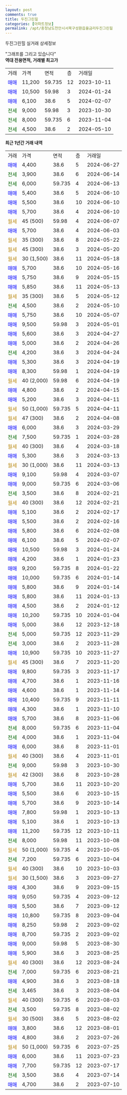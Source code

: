 ```yaml
---
layout: post
comments: true
title: 두진그린힐
categories: [아파트정보]
permalink: /apt/충청남도천안시서북구성환읍율금리두진그린힐
---
```


두진그린힐 실거래 상세정보

<script type="text/javascript">
  google.charts.load('current', {'packages':['line', 'corechart']});
  google.charts.setOnLoadCallback(drawChart);

  function drawChart() {
    var data = new google.visualization.DataTable();
    data.addColumn('date', '거래일');
    data.addColumn('number', "매매");
    data.addColumn('number', "전세");
    data.addColumn('number', "전매");

    data.addRows([[new Date(Date.parse("2024-06-27")), 4400, null, null], [new Date(Date.parse("2024-06-14")), null, 3900, null], [new Date(Date.parse("2024-06-13")), null, 6000, null], [new Date(Date.parse("2024-06-10")), 5400, null, null], [new Date(Date.parse("2024-06-10")), 5500, null, null], [new Date(Date.parse("2024-06-10")), 5700, null, null], [new Date(Date.parse("2024-06-07")), null, null, null], [new Date(Date.parse("2024-06-03")), 5700, null, null], [new Date(Date.parse("2024-05-22")), null, null, null], [new Date(Date.parse("2024-05-20")), null, null, null], [new Date(Date.parse("2024-05-18")), null, null, null], [new Date(Date.parse("2024-05-16")), 5700, null, null], [new Date(Date.parse("2024-05-15")), 5750, null, null], [new Date(Date.parse("2024-05-13")), 5850, null, null], [new Date(Date.parse("2024-05-12")), null, null, null], [new Date(Date.parse("2024-05-10")), null, 4500, null], [new Date(Date.parse("2024-05-07")), 5750, null, null], [new Date(Date.parse("2024-05-01")), 9500, null, null], [new Date(Date.parse("2024-04-27")), 5600, null, null], [new Date(Date.parse("2024-04-26")), 5000, null, null], [new Date(Date.parse("2024-04-24")), null, 4200, null], [new Date(Date.parse("2024-04-19")), 5300, null, null], [new Date(Date.parse("2024-04-19")), 8300, null, null], [new Date(Date.parse("2024-04-19")), null, null, null], [new Date(Date.parse("2024-04-15")), 4800, null, null], [new Date(Date.parse("2024-04-11")), 5200, null, null], [new Date(Date.parse("2024-04-11")), null, null, null], [new Date(Date.parse("2024-04-08")), null, null, null], [new Date(Date.parse("2024-03-29")), 6000, null, null], [new Date(Date.parse("2024-03-28")), null, 7500, null], [new Date(Date.parse("2024-03-18")), null, null, null], [new Date(Date.parse("2024-03-13")), 5300, null, null], [new Date(Date.parse("2024-03-13")), null, null, null], [new Date(Date.parse("2024-03-07")), 9100, null, null], [new Date(Date.parse("2024-03-06")), 9000, null, null], [new Date(Date.parse("2024-02-21")), null, 3500, null], [new Date(Date.parse("2024-02-21")), null, null, null], [new Date(Date.parse("2024-02-17")), 5100, null, null], [new Date(Date.parse("2024-02-16")), 5500, null, null], [new Date(Date.parse("2024-02-08")), 5800, null, null], [new Date(Date.parse("2024-02-07")), 6100, null, null], [new Date(Date.parse("2024-01-24")), 10500, null, null], [new Date(Date.parse("2024-01-23")), 4200, null, null], [new Date(Date.parse("2024-01-22")), 9200, null, null], [new Date(Date.parse("2024-01-14")), 10000, null, null], [new Date(Date.parse("2024-01-14")), 5800, null, null], [new Date(Date.parse("2024-01-13")), 5800, null, null], [new Date(Date.parse("2024-01-12")), 4500, null, null], [new Date(Date.parse("2024-01-04")), 10200, null, null], [new Date(Date.parse("2023-12-18")), 5000, null, null], [new Date(Date.parse("2023-11-29")), null, 5000, null], [new Date(Date.parse("2023-11-28")), null, 3000, null], [new Date(Date.parse("2023-11-27")), 10900, null, null], [new Date(Date.parse("2023-11-20")), null, null, null], [new Date(Date.parse("2023-11-17")), 9800, null, null], [new Date(Date.parse("2023-11-16")), 4700, null, null], [new Date(Date.parse("2023-11-14")), 4600, null, null], [new Date(Date.parse("2023-11-11")), 10400, null, null], [new Date(Date.parse("2023-11-10")), 4300, null, null], [new Date(Date.parse("2023-11-06")), 5700, null, null], [new Date(Date.parse("2023-11-04")), null, 8000, null], [new Date(Date.parse("2023-11-04")), null, 4000, null], [new Date(Date.parse("2023-11-01")), 6000, null, null], [new Date(Date.parse("2023-11-01")), null, null, null], [new Date(Date.parse("2023-10-30")), null, 9000, null], [new Date(Date.parse("2023-10-28")), null, null, null], [new Date(Date.parse("2023-10-20")), 5700, null, null], [new Date(Date.parse("2023-10-15")), 5500, null, null], [new Date(Date.parse("2023-10-14")), 5700, null, null], [new Date(Date.parse("2023-10-13")), 7800, null, null], [new Date(Date.parse("2023-10-13")), 5100, null, null], [new Date(Date.parse("2023-10-11")), 11200, null, null], [new Date(Date.parse("2023-10-08")), null, 8000, null], [new Date(Date.parse("2023-10-05")), null, null, null], [new Date(Date.parse("2023-10-04")), null, 7200, null], [new Date(Date.parse("2023-10-03")), null, null, null], [new Date(Date.parse("2023-09-27")), null, null, null], [new Date(Date.parse("2023-09-15")), 4300, null, null], [new Date(Date.parse("2023-09-12")), 9050, null, null], [new Date(Date.parse("2023-09-12")), 5500, null, null], [new Date(Date.parse("2023-09-04")), 10800, null, null], [new Date(Date.parse("2023-09-02")), 8250, null, null], [new Date(Date.parse("2023-09-02")), 8700, null, null], [new Date(Date.parse("2023-08-30")), 9000, null, null], [new Date(Date.parse("2023-08-25")), 5900, null, null], [new Date(Date.parse("2023-08-24")), null, null, null], [new Date(Date.parse("2023-08-21")), null, 7000, null], [new Date(Date.parse("2023-08-18")), 4900, null, null], [new Date(Date.parse("2023-08-04")), null, 3465, null], [new Date(Date.parse("2023-08-03")), null, null, null], [new Date(Date.parse("2023-08-02")), null, 3500, null], [new Date(Date.parse("2023-08-02")), null, null, null], [new Date(Date.parse("2023-08-01")), 3800, null, null], [new Date(Date.parse("2023-07-26")), 4800, null, null], [new Date(Date.parse("2023-07-25")), null, null, null], [new Date(Date.parse("2023-07-23")), 6000, null, null], [new Date(Date.parse("2023-07-17")), 7700, null, null], [new Date(Date.parse("2023-07-14")), null, 3500, null], [new Date(Date.parse("2023-07-10")), 4700, null, null]]);

    var options = {
      hAxis: {
        format: 'yyyy/MM/dd'
      },    
      lineWidth: 0,
      pointsVisible: true,    
      title: '최근 1년간 유형별 실거래가 분포',
      legend: { position: 'bottom' }
    };

    var formatter = new google.visualization.NumberFormat({pattern:'###,###'} );
    formatter.format(data, 1);
    formatter.format(data, 2);
    
    setTimeout(function() {
        var chart = new google.visualization.LineChart(document.getElementById('columnchart_material'));
        chart.draw(data, (options));
        document.getElementById('loading').style.display = 'none';
    }, 200);
  }
</script>


<div id="loading" style="z-index:20; display: block; margin-left: 0px">"그래프를 그리고 있습니다"</div>
<div id="columnchart_material" style="width: 95%; margin-left: 0px; display: block"></div>
<!-- contents start -->
<b>역대 전용면적, 거래별 최고가</b>
<table class="sortable">
    <tr>
      <td>거래</td>
      <td>가격</td>
      <td>면적</td>
      <td>층</td>
      <td>거래일</td>
    </tr>
        <tr>
          <td><a style="color: blue">매매</a></td>
          <td>11,200</td>
          <td>59.735</td>
          <td>12</td>
          <td>2023-10-11</td>
        </tr>            <tr>
          <td><a style="color: blue">매매</a></td>
          <td>10,500</td>
          <td>59.98</td>
          <td>3</td>
          <td>2024-01-24</td>
        </tr>            <tr>
          <td><a style="color: blue">매매</a></td>
          <td>6,100</td>
          <td>38.6</td>
          <td>5</td>
          <td>2024-02-07</td>
        </tr>        
        <tr>
              <td><a style="color: darkgreen">전세</a></td>
              <td>9,000</td>
              <td>59.98</td>
              <td>3</td>
              <td>2023-10-30</td>
            </tr>            <tr>
              <td><a style="color: darkgreen">전세</a></td>
              <td>8,000</td>
              <td>59.735</td>
              <td>6</td>
              <td>2023-11-04</td>
            </tr>            <tr>
              <td><a style="color: darkgreen">전세</a></td>
              <td>4,500</td>
              <td>38.6</td>
              <td>2</td>
              <td>2024-05-10</td>
            </tr>        
    
</table>

<b>최근 1년간 거래 내역</b>

<table class="sortable">
    <tr>
      <td>거래</td>
      <td>가격</td>
      <td>면적</td>
      <td>층</td>
      <td>거래일</td>
    </tr>
    <tr>
      <td><a style="color: blue">매매</a></td>
      <td>4,400</td>
      <td>38.6</td>
      <td>5</td>
      <td>2024-06-27</td>
    </tr>          <tr>
      <td><a style="color: darkgreen">전세</a></td>
      <td>3,900</td>
      <td>38.6</td>
      <td>6</td>
      <td>2024-06-14</td>
    </tr>          <tr>
      <td><a style="color: darkgreen">전세</a></td>
      <td>6,000</td>
      <td>59.735</td>
      <td>4</td>
      <td>2024-06-13</td>
    </tr>          <tr>
      <td><a style="color: blue">매매</a></td>
      <td>5,400</td>
      <td>38.6</td>
      <td>5</td>
      <td>2024-06-10</td>
    </tr>          <tr>
      <td><a style="color: blue">매매</a></td>
      <td>5,500</td>
      <td>38.6</td>
      <td>10</td>
      <td>2024-06-10</td>
    </tr>          <tr>
      <td><a style="color: blue">매매</a></td>
      <td>5,700</td>
      <td>38.6</td>
      <td>4</td>
      <td>2024-06-10</td>
    </tr>          <tr>
      <td><a style="color: darkgoldenrod">월세</a></td>
      <td>45 (500)</td>
      <td>59.98</td>
      <td>4</td>
      <td>2024-06-07</td>
    </tr>          <tr>
      <td><a style="color: blue">매매</a></td>
      <td>5,700</td>
      <td>38.6</td>
      <td>4</td>
      <td>2024-06-03</td>
    </tr>          <tr>
      <td><a style="color: darkgoldenrod">월세</a></td>
      <td>35 (300)</td>
      <td>38.6</td>
      <td>8</td>
      <td>2024-05-22</td>
    </tr>          <tr>
      <td><a style="color: darkgoldenrod">월세</a></td>
      <td>45 (300)</td>
      <td>38.6</td>
      <td>3</td>
      <td>2024-05-20</td>
    </tr>          <tr>
      <td><a style="color: darkgoldenrod">월세</a></td>
      <td>30 (1,500)</td>
      <td>38.6</td>
      <td>11</td>
      <td>2024-05-18</td>
    </tr>          <tr>
      <td><a style="color: blue">매매</a></td>
      <td>5,700</td>
      <td>38.6</td>
      <td>10</td>
      <td>2024-05-16</td>
    </tr>          <tr>
      <td><a style="color: blue">매매</a></td>
      <td>5,750</td>
      <td>38.6</td>
      <td>9</td>
      <td>2024-05-15</td>
    </tr>          <tr>
      <td><a style="color: blue">매매</a></td>
      <td>5,850</td>
      <td>38.6</td>
      <td>11</td>
      <td>2024-05-13</td>
    </tr>          <tr>
      <td><a style="color: darkgoldenrod">월세</a></td>
      <td>35 (300)</td>
      <td>38.6</td>
      <td>5</td>
      <td>2024-05-12</td>
    </tr>          <tr>
      <td><a style="color: darkgreen">전세</a></td>
      <td>4,500</td>
      <td>38.6</td>
      <td>2</td>
      <td>2024-05-10</td>
    </tr>          <tr>
      <td><a style="color: blue">매매</a></td>
      <td>5,750</td>
      <td>38.6</td>
      <td>10</td>
      <td>2024-05-07</td>
    </tr>          <tr>
      <td><a style="color: blue">매매</a></td>
      <td>9,500</td>
      <td>59.98</td>
      <td>3</td>
      <td>2024-05-01</td>
    </tr>          <tr>
      <td><a style="color: blue">매매</a></td>
      <td>5,600</td>
      <td>38.6</td>
      <td>3</td>
      <td>2024-04-27</td>
    </tr>          <tr>
      <td><a style="color: blue">매매</a></td>
      <td>5,000</td>
      <td>38.6</td>
      <td>2</td>
      <td>2024-04-26</td>
    </tr>          <tr>
      <td><a style="color: darkgreen">전세</a></td>
      <td>4,200</td>
      <td>38.6</td>
      <td>3</td>
      <td>2024-04-24</td>
    </tr>          <tr>
      <td><a style="color: blue">매매</a></td>
      <td>5,300</td>
      <td>38.6</td>
      <td>3</td>
      <td>2024-04-19</td>
    </tr>          <tr>
      <td><a style="color: blue">매매</a></td>
      <td>8,300</td>
      <td>59.98</td>
      <td>1</td>
      <td>2024-04-19</td>
    </tr>          <tr>
      <td><a style="color: darkgoldenrod">월세</a></td>
      <td>40 (2,000)</td>
      <td>59.98</td>
      <td>6</td>
      <td>2024-04-19</td>
    </tr>          <tr>
      <td><a style="color: blue">매매</a></td>
      <td>4,800</td>
      <td>38.6</td>
      <td>2</td>
      <td>2024-04-15</td>
    </tr>          <tr>
      <td><a style="color: blue">매매</a></td>
      <td>5,200</td>
      <td>38.6</td>
      <td>3</td>
      <td>2024-04-11</td>
    </tr>          <tr>
      <td><a style="color: darkgoldenrod">월세</a></td>
      <td>50 (1,000)</td>
      <td>59.735</td>
      <td>5</td>
      <td>2024-04-11</td>
    </tr>          <tr>
      <td><a style="color: darkgoldenrod">월세</a></td>
      <td>47 (300)</td>
      <td>38.6</td>
      <td>2</td>
      <td>2024-04-08</td>
    </tr>          <tr>
      <td><a style="color: blue">매매</a></td>
      <td>6,000</td>
      <td>38.6</td>
      <td>3</td>
      <td>2024-03-29</td>
    </tr>          <tr>
      <td><a style="color: darkgreen">전세</a></td>
      <td>7,500</td>
      <td>59.735</td>
      <td>1</td>
      <td>2024-03-28</td>
    </tr>          <tr>
      <td><a style="color: darkgoldenrod">월세</a></td>
      <td>40 (300)</td>
      <td>38.6</td>
      <td>4</td>
      <td>2024-03-18</td>
    </tr>          <tr>
      <td><a style="color: blue">매매</a></td>
      <td>5,300</td>
      <td>38.6</td>
      <td>3</td>
      <td>2024-03-13</td>
    </tr>          <tr>
      <td><a style="color: darkgoldenrod">월세</a></td>
      <td>30 (1,000)</td>
      <td>38.6</td>
      <td>11</td>
      <td>2024-03-13</td>
    </tr>          <tr>
      <td><a style="color: blue">매매</a></td>
      <td>9,100</td>
      <td>59.98</td>
      <td>4</td>
      <td>2024-03-07</td>
    </tr>          <tr>
      <td><a style="color: blue">매매</a></td>
      <td>9,000</td>
      <td>59.735</td>
      <td>6</td>
      <td>2024-03-06</td>
    </tr>          <tr>
      <td><a style="color: darkgreen">전세</a></td>
      <td>3,500</td>
      <td>38.6</td>
      <td>8</td>
      <td>2024-02-21</td>
    </tr>          <tr>
      <td><a style="color: darkgoldenrod">월세</a></td>
      <td>40 (300)</td>
      <td>38.6</td>
      <td>12</td>
      <td>2024-02-21</td>
    </tr>          <tr>
      <td><a style="color: blue">매매</a></td>
      <td>5,100</td>
      <td>38.6</td>
      <td>2</td>
      <td>2024-02-17</td>
    </tr>          <tr>
      <td><a style="color: blue">매매</a></td>
      <td>5,500</td>
      <td>38.6</td>
      <td>2</td>
      <td>2024-02-16</td>
    </tr>          <tr>
      <td><a style="color: blue">매매</a></td>
      <td>5,800</td>
      <td>38.6</td>
      <td>6</td>
      <td>2024-02-08</td>
    </tr>          <tr>
      <td><a style="color: blue">매매</a></td>
      <td>6,100</td>
      <td>38.6</td>
      <td>5</td>
      <td>2024-02-07</td>
    </tr>          <tr>
      <td><a style="color: blue">매매</a></td>
      <td>10,500</td>
      <td>59.98</td>
      <td>3</td>
      <td>2024-01-24</td>
    </tr>          <tr>
      <td><a style="color: blue">매매</a></td>
      <td>4,200</td>
      <td>38.6</td>
      <td>1</td>
      <td>2024-01-23</td>
    </tr>          <tr>
      <td><a style="color: blue">매매</a></td>
      <td>9,200</td>
      <td>59.735</td>
      <td>8</td>
      <td>2024-01-22</td>
    </tr>          <tr>
      <td><a style="color: blue">매매</a></td>
      <td>10,000</td>
      <td>59.735</td>
      <td>6</td>
      <td>2024-01-14</td>
    </tr>          <tr>
      <td><a style="color: blue">매매</a></td>
      <td>5,800</td>
      <td>38.6</td>
      <td>9</td>
      <td>2024-01-14</td>
    </tr>          <tr>
      <td><a style="color: blue">매매</a></td>
      <td>5,800</td>
      <td>38.6</td>
      <td>11</td>
      <td>2024-01-13</td>
    </tr>          <tr>
      <td><a style="color: blue">매매</a></td>
      <td>4,500</td>
      <td>38.6</td>
      <td>2</td>
      <td>2024-01-12</td>
    </tr>          <tr>
      <td><a style="color: blue">매매</a></td>
      <td>10,200</td>
      <td>59.735</td>
      <td>10</td>
      <td>2024-01-04</td>
    </tr>          <tr>
      <td><a style="color: blue">매매</a></td>
      <td>5,000</td>
      <td>38.6</td>
      <td>12</td>
      <td>2023-12-18</td>
    </tr>          <tr>
      <td><a style="color: darkgreen">전세</a></td>
      <td>5,000</td>
      <td>59.735</td>
      <td>12</td>
      <td>2023-11-29</td>
    </tr>          <tr>
      <td><a style="color: darkgreen">전세</a></td>
      <td>3,000</td>
      <td>38.6</td>
      <td>2</td>
      <td>2023-11-28</td>
    </tr>          <tr>
      <td><a style="color: blue">매매</a></td>
      <td>10,900</td>
      <td>59.735</td>
      <td>10</td>
      <td>2023-11-27</td>
    </tr>          <tr>
      <td><a style="color: darkgoldenrod">월세</a></td>
      <td>45 (300)</td>
      <td>38.6</td>
      <td>7</td>
      <td>2023-11-20</td>
    </tr>          <tr>
      <td><a style="color: blue">매매</a></td>
      <td>9,800</td>
      <td>59.735</td>
      <td>3</td>
      <td>2023-11-17</td>
    </tr>          <tr>
      <td><a style="color: blue">매매</a></td>
      <td>4,700</td>
      <td>38.6</td>
      <td>1</td>
      <td>2023-11-16</td>
    </tr>          <tr>
      <td><a style="color: blue">매매</a></td>
      <td>4,600</td>
      <td>38.6</td>
      <td>1</td>
      <td>2023-11-14</td>
    </tr>          <tr>
      <td><a style="color: blue">매매</a></td>
      <td>10,400</td>
      <td>59.735</td>
      <td>9</td>
      <td>2023-11-11</td>
    </tr>          <tr>
      <td><a style="color: blue">매매</a></td>
      <td>4,300</td>
      <td>38.6</td>
      <td>1</td>
      <td>2023-11-10</td>
    </tr>          <tr>
      <td><a style="color: blue">매매</a></td>
      <td>5,700</td>
      <td>38.6</td>
      <td>8</td>
      <td>2023-11-06</td>
    </tr>          <tr>
      <td><a style="color: darkgreen">전세</a></td>
      <td>8,000</td>
      <td>59.735</td>
      <td>6</td>
      <td>2023-11-04</td>
    </tr>          <tr>
      <td><a style="color: darkgreen">전세</a></td>
      <td>4,000</td>
      <td>38.6</td>
      <td>1</td>
      <td>2023-11-04</td>
    </tr>          <tr>
      <td><a style="color: blue">매매</a></td>
      <td>6,000</td>
      <td>38.6</td>
      <td>8</td>
      <td>2023-11-01</td>
    </tr>          <tr>
      <td><a style="color: darkgoldenrod">월세</a></td>
      <td>40 (300)</td>
      <td>38.6</td>
      <td>4</td>
      <td>2023-11-01</td>
    </tr>          <tr>
      <td><a style="color: darkgreen">전세</a></td>
      <td>9,000</td>
      <td>59.98</td>
      <td>3</td>
      <td>2023-10-30</td>
    </tr>          <tr>
      <td><a style="color: darkgoldenrod">월세</a></td>
      <td>42 (300)</td>
      <td>38.6</td>
      <td>8</td>
      <td>2023-10-28</td>
    </tr>          <tr>
      <td><a style="color: blue">매매</a></td>
      <td>5,700</td>
      <td>38.6</td>
      <td>11</td>
      <td>2023-10-20</td>
    </tr>          <tr>
      <td><a style="color: blue">매매</a></td>
      <td>5,500</td>
      <td>38.6</td>
      <td>6</td>
      <td>2023-10-15</td>
    </tr>          <tr>
      <td><a style="color: blue">매매</a></td>
      <td>5,700</td>
      <td>38.6</td>
      <td>9</td>
      <td>2023-10-14</td>
    </tr>          <tr>
      <td><a style="color: blue">매매</a></td>
      <td>7,800</td>
      <td>59.98</td>
      <td>1</td>
      <td>2023-10-13</td>
    </tr>          <tr>
      <td><a style="color: blue">매매</a></td>
      <td>5,100</td>
      <td>38.6</td>
      <td>1</td>
      <td>2023-10-13</td>
    </tr>          <tr>
      <td><a style="color: blue">매매</a></td>
      <td>11,200</td>
      <td>59.735</td>
      <td>12</td>
      <td>2023-10-11</td>
    </tr>          <tr>
      <td><a style="color: darkgreen">전세</a></td>
      <td>8,000</td>
      <td>59.98</td>
      <td>11</td>
      <td>2023-10-08</td>
    </tr>          <tr>
      <td><a style="color: darkgoldenrod">월세</a></td>
      <td>50 (1,000)</td>
      <td>59.735</td>
      <td>4</td>
      <td>2023-10-05</td>
    </tr>          <tr>
      <td><a style="color: darkgreen">전세</a></td>
      <td>7,200</td>
      <td>59.735</td>
      <td>6</td>
      <td>2023-10-04</td>
    </tr>          <tr>
      <td><a style="color: darkgoldenrod">월세</a></td>
      <td>40 (300)</td>
      <td>38.6</td>
      <td>10</td>
      <td>2023-10-03</td>
    </tr>          <tr>
      <td><a style="color: darkgoldenrod">월세</a></td>
      <td>30 (1,500)</td>
      <td>38.6</td>
      <td>3</td>
      <td>2023-09-27</td>
    </tr>          <tr>
      <td><a style="color: blue">매매</a></td>
      <td>4,300</td>
      <td>38.6</td>
      <td>9</td>
      <td>2023-09-15</td>
    </tr>          <tr>
      <td><a style="color: blue">매매</a></td>
      <td>9,050</td>
      <td>59.735</td>
      <td>4</td>
      <td>2023-09-12</td>
    </tr>          <tr>
      <td><a style="color: blue">매매</a></td>
      <td>5,500</td>
      <td>38.6</td>
      <td>7</td>
      <td>2023-09-12</td>
    </tr>          <tr>
      <td><a style="color: blue">매매</a></td>
      <td>10,800</td>
      <td>59.735</td>
      <td>8</td>
      <td>2023-09-04</td>
    </tr>          <tr>
      <td><a style="color: blue">매매</a></td>
      <td>8,250</td>
      <td>59.98</td>
      <td>2</td>
      <td>2023-09-02</td>
    </tr>          <tr>
      <td><a style="color: blue">매매</a></td>
      <td>8,700</td>
      <td>59.735</td>
      <td>2</td>
      <td>2023-09-02</td>
    </tr>          <tr>
      <td><a style="color: blue">매매</a></td>
      <td>9,000</td>
      <td>59.98</td>
      <td>5</td>
      <td>2023-08-30</td>
    </tr>          <tr>
      <td><a style="color: blue">매매</a></td>
      <td>5,900</td>
      <td>38.6</td>
      <td>3</td>
      <td>2023-08-25</td>
    </tr>          <tr>
      <td><a style="color: darkgoldenrod">월세</a></td>
      <td>40 (300)</td>
      <td>38.6</td>
      <td>12</td>
      <td>2023-08-24</td>
    </tr>          <tr>
      <td><a style="color: darkgreen">전세</a></td>
      <td>7,000</td>
      <td>59.735</td>
      <td>6</td>
      <td>2023-08-21</td>
    </tr>          <tr>
      <td><a style="color: blue">매매</a></td>
      <td>4,900</td>
      <td>38.6</td>
      <td>3</td>
      <td>2023-08-18</td>
    </tr>          <tr>
      <td><a style="color: darkgreen">전세</a></td>
      <td>3,465</td>
      <td>38.6</td>
      <td>3</td>
      <td>2023-08-04</td>
    </tr>          <tr>
      <td><a style="color: darkgoldenrod">월세</a></td>
      <td>40 (300)</td>
      <td>59.735</td>
      <td>6</td>
      <td>2023-08-03</td>
    </tr>          <tr>
      <td><a style="color: darkgreen">전세</a></td>
      <td>3,500</td>
      <td>59.735</td>
      <td>8</td>
      <td>2023-08-02</td>
    </tr>          <tr>
      <td><a style="color: darkgoldenrod">월세</a></td>
      <td>30 (500)</td>
      <td>38.6</td>
      <td>5</td>
      <td>2023-08-02</td>
    </tr>          <tr>
      <td><a style="color: blue">매매</a></td>
      <td>3,800</td>
      <td>38.6</td>
      <td>12</td>
      <td>2023-08-01</td>
    </tr>          <tr>
      <td><a style="color: blue">매매</a></td>
      <td>4,800</td>
      <td>38.6</td>
      <td>2</td>
      <td>2023-07-26</td>
    </tr>          <tr>
      <td><a style="color: darkgoldenrod">월세</a></td>
      <td>50 (1,000)</td>
      <td>59.735</td>
      <td>6</td>
      <td>2023-07-25</td>
    </tr>          <tr>
      <td><a style="color: blue">매매</a></td>
      <td>6,000</td>
      <td>38.6</td>
      <td>11</td>
      <td>2023-07-23</td>
    </tr>          <tr>
      <td><a style="color: blue">매매</a></td>
      <td>7,700</td>
      <td>59.735</td>
      <td>12</td>
      <td>2023-07-17</td>
    </tr>          <tr>
      <td><a style="color: darkgreen">전세</a></td>
      <td>3,500</td>
      <td>38.6</td>
      <td>4</td>
      <td>2023-07-14</td>
    </tr>          <tr>
      <td><a style="color: blue">매매</a></td>
      <td>4,700</td>
      <td>38.6</td>
      <td>2</td>
      <td>2023-07-10</td>
    </tr>      </table>
<!-- contents end -->    

